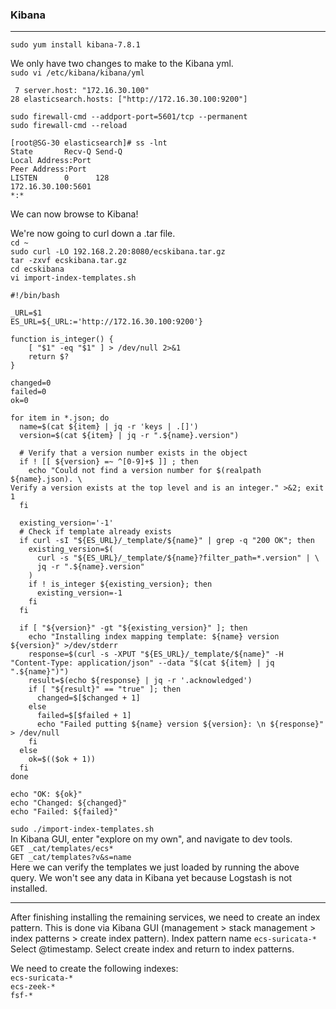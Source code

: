 ### Kibana
---

`sudo yum install kibana-7.8.1`  

We only have two changes to make to the Kibana yml.  
`sudo vi /etc/kibana/kibana/yml`  
```
 7 server.host: "172.16.30.100"
28 elasticsearch.hosts: ["http://172.16.30.100:9200"]
```
`sudo firewall-cmd --addport-port=5601/tcp --permanent`  
`sudo firewall-cmd --reload`  
```
[root@SG-30 elasticsearch]# ss -lnt
State       Recv-Q Send-Q                                                         Local Address:Port                                                                        Peer Address:Port              
LISTEN      0      128                                                            172.16.30.100:5601                                                                                   *:*     
```
We can now browse to Kibana!  

We're now going to curl down a .tar file.  
`cd ~`  
`sudo curl -LO 192.168.2.20:8080/ecskibana.tar.gz`  
`tar -zxvf ecskibana.tar.gz`  
`cd ecskibana`  
`vi import-index-templates.sh`  
```
#!/bin/bash

_URL=$1
ES_URL=${_URL:='http://172.16.30.100:9200'}

function is_integer() {
    [ "$1" -eq "$1" ] > /dev/null 2>&1
    return $?
}

changed=0
failed=0
ok=0

for item in *.json; do
  name=$(cat ${item} | jq -r 'keys | .[]')
  version=$(cat ${item} | jq -r ".${name}.version")

  # Verify that a version number exists in the object
  if ! [[ ${version} =~ ^[0-9]+$ ]] ; then
    echo "Could not find a version number for $(realpath ${name}.json). \
Verify a version exists at the top level and is an integer." >&2; exit 1
  fi

  existing_version='-1'
  # Check if template already exists
  if curl -sI "${ES_URL}/_template/${name}" | grep -q "200 OK"; then
    existing_version=$(
      curl -s "${ES_URL}/_template/${name}?filter_path=*.version" | \
      jq -r ".${name}.version"
    )
    if ! is_integer ${existing_version}; then
      existing_version=-1
    fi
  fi

  if [ "${version}" -gt "${existing_version}" ]; then
    echo "Installing index mapping template: ${name} version ${version}" >/dev/stderr
    response=$(curl -s -XPUT "${ES_URL}/_template/${name}" -H "Content-Type: application/json" --data "$(cat ${item} | jq ".${name}")")
    result=$(echo ${response} | jq -r '.acknowledged')
    if [ "${result}" == "true" ]; then
      changed=$[$changed + 1]
    else
      failed=$[$failed + 1]
      echo "Failed putting ${name} version ${version}: \n ${response}" > /dev/null
    fi
  else
    ok=$(($ok + 1))
  fi
done

echo "OK: ${ok}"
echo "Changed: ${changed}"
echo "Failed: ${failed}"
```
`sudo ./import-index-templates.sh`  
In Kibana GUI, enter "explore on my own", and navigate to dev tools.  
`GET _cat/templates/ecs*`  
`GET _cat/templates?v&s=name`  
Here we can verify the templates we just loaded by running the above query. We won't see any data in Kibana yet because Logstash is not installed.  

---
After finishing installing the remaining services, we need to create an index pattern. This is done via Kibana GUI (management > stack management > index patterns > create index pattern). Index pattern name `ecs-suricata-*` Select @timestamp. Select create index and return to index patterns.    

We need to create the following indexes:  
`ecs-suricata-*`  
`ecs-zeek-*`  
`fsf-*`  
